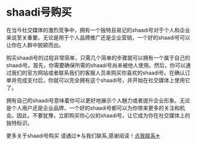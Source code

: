 # shaadi号购买

在当今社交媒体的激烈竞争中，拥有一个独特且易记的shaadi号对于个人和企业来说至关重要。无论是用于个人品牌推广还是企业营销，一个好的shaadi号可以让你在人群中脱颖而出。

购买shaadi号的过程非常简单，只需几个简单的步骤就可以拥有一个属于自己的shaadi号。首先，你需要确保所需的shaadi号尚未被他人使用。然后，你可以通过我们的官方网站或者联系我们的客服人员来购买你喜欢的shaadi号。在确认订单并完成支付后，你就可以完全拥有这个shaadi号，并开始在社交媒体上使用它了。

拥有自己的shaadi号意味着你可以更好地展示个人魅力或者提升企业形象。无论是个人用户还是企业品牌，一个好的shaadi号都可以为你带来更多的关注和机会。因此，不要犹豫，立即购买你心仪的shaadi号，让它成为你在社交媒体上的独特标识。

更多关于shaadi号购买 请通过✈与我们联系,感谢阅读！[点我联系✈](https://u.G208.com)